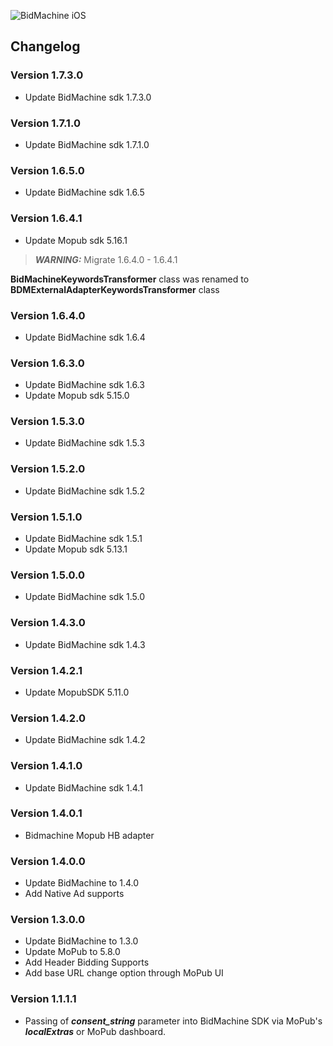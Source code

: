 ![BidMachine iOS](https://appodeal-ios.s3-us-west-1.amazonaws.com/docs/bidmachine.png)

##  Changelog

### Version 1.7.3.0

* Update BidMachine sdk 1.7.3.0

### Version 1.7.1.0

* Update BidMachine sdk 1.7.1.0

### Version 1.6.5.0

* Update BidMachine sdk 1.6.5

### Version 1.6.4.1

* Update Mopub sdk 5.16.1

> **_WARNING:_** Migrate 1.6.4.0 - 1.6.4.1

**BidMachineKeywordsTransformer** class was renamed to **BDMExternalAdapterKeywordsTransformer** class

### Version 1.6.4.0

* Update BidMachine sdk 1.6.4

### Version 1.6.3.0

* Update BidMachine sdk 1.6.3
* Update Mopub sdk 5.15.0

### Version 1.5.3.0

* Update BidMachine sdk 1.5.3

### Version 1.5.2.0

* Update BidMachine sdk 1.5.2

### Version 1.5.1.0

* Update BidMachine sdk 1.5.1
* Update Mopub sdk 5.13.1

### Version 1.5.0.0

* Update BidMachine sdk 1.5.0

### Version 1.4.3.0

* Update BidMachine sdk 1.4.3

### Version 1.4.2.1

* Update MopubSDK 5.11.0

### Version 1.4.2.0

* Update BidMachine sdk 1.4.2

### Version 1.4.1.0

* Update BidMachine sdk 1.4.1

### Version 1.4.0.1

* Bidmachine Mopub HB adapter

### Version 1.4.0.0

* Update BidMachine to 1.4.0
* Add Native Ad supports

### Version 1.3.0.0

* Update BidMachine to 1.3.0
* Update MoPub to 5.8.0
* Add Header Bidding Supports
* Add base URL change option through MoPub UI 

### Version 1.1.1.1

* Passing of ***consent_string*** parameter into BidMachine SDK via MoPub's ***localExtras*** or MoPub dashboard.
